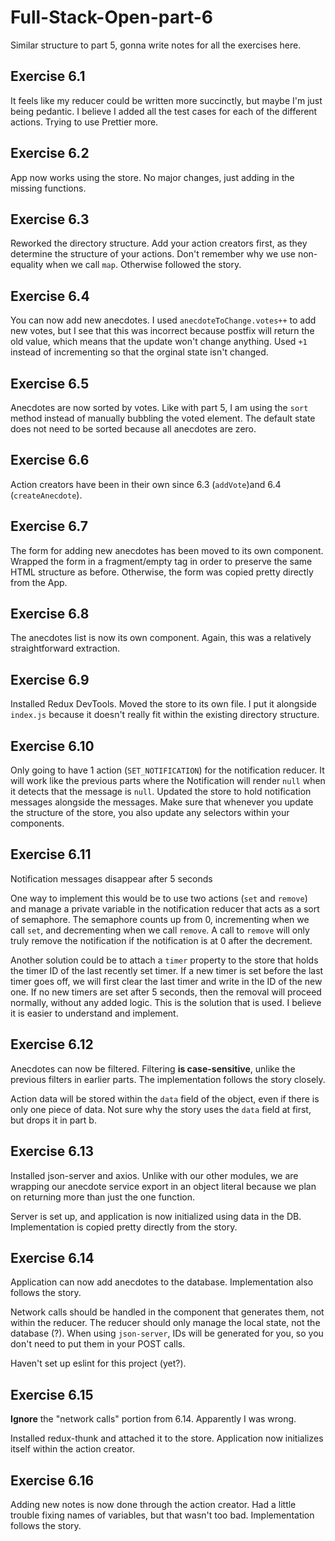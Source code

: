 # Full-Stack-Open-part-6
Similar structure to part 5, gonna write notes for all the exercises here.

## Exercise 6.1
It feels like my reducer could be written more succinctly, but maybe I'm just being pedantic. I believe I added all the test cases for each of the different actions. Trying to use Prettier more.

## Exercise 6.2
App now works using the store. No major changes, just adding in the missing functions.

## Exercise 6.3
Reworked the directory structure. Add your action creators first, as they determine the structure of your actions. Don't remember why we use non-equality when we call `map`. Otherwise followed the story.

## Exercise 6.4
You can now add new anecdotes. I used `anecdoteToChange.votes++` to add new votes, but I see that this was incorrect because postfix will return the old value, which means that the update won't change anything. Used `+1` instead of incrementing so that the orginal state isn't changed.

## Exercise 6.5
Anecdotes are now sorted by votes. Like with part 5, I am using the `sort` method instead of manually bubbling the voted element. The default state does not need to be sorted because all anecdotes are zero.

## Exercise 6.6
Action creators have been in their own since 6.3 (`addVote`)and 6.4 (`createAnecdote`).

## Exercise 6.7
The form for adding new anecdotes has been moved to its own component. Wrapped the form in a fragment/empty tag in order to preserve the same HTML structure as before. Otherwise, the form was copied pretty directly from the App.

## Exercise 6.8
The anecdotes list is now its own component. Again, this was a relatively straightforward extraction.

## Exercise 6.9
Installed Redux DevTools. Moved the store to its own file. I put it alongside `index.js` because it doesn't really fit within the existing directory structure.

## Exercise 6.10
Only going to have 1 action (`SET_NOTIFICATION`) for the notification reducer. It will work like the previous parts where the Notification will render `null` when it detects that the message is `null`. Updated the store to hold notification messages alongside the messages. Make sure that whenever you update the structure of the store, you also update any selectors within your components. 

## Exercise 6.11
Notification messages disappear after 5 seconds

One way to implement this would be to use two actions (`set` and `remove`) and manage a private variable in the notification reducer that acts as a sort of semaphore. The semaphore counts up from 0, incrementing when we call `set`, and decrementing when we call `remove`. A call to `remove` will only truly remove the notification if the notification is at 0 after the decrement.

Another solution could be to attach a `timer` property to the store that holds the timer ID of the last recently set timer. If a new timer is set before the last timer goes off, we will first clear the last timer and write in the ID of the new one. If no new timers are set after 5 seconds, then the removal will proceed normally, without any added logic. This is the solution that is used. I believe it is easier to understand and implement.

## Exercise 6.12
Anecdotes can now be filtered. Filtering **is case-sensitive**, unlike the previous filters in earlier parts. The implementation follows the story closely.

Action data will be stored within the `data` field of the object, even if there is only one piece of data. Not sure why the story uses the `data` field at first, but drops it in part b.

## Exercise 6.13
Installed json-server and axios. Unlike with our other modules, we are wrapping our anecdote service export in an object literal because we plan on returning more than just the one function.

Server is set up, and application is now initialized using data in the DB. Implementation is copied pretty directly from the story.

## Exercise 6.14
Application can now add anecdotes to the database. Implementation also follows the story.

Network calls should be handled in the component that generates them, not within the reducer. The reducer should only manage the local state, not the database (?). When using `json-server`, IDs will be generated for you, so you don't need to put them in your POST calls.

Haven't set up eslint for this project (yet?).

## Exercise 6.15
**Ignore** the "network calls" portion from 6.14. Apparently I was wrong.

Installed redux-thunk and attached it to the store. Application now initializes itself within the action creator.

## Exercise 6.16
Adding new notes is now done through the action creator. Had a little trouble fixing names of variables, but that wasn't too bad. Implementation follows the story.